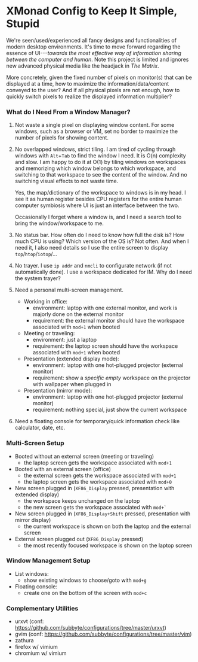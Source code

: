 # XMonad Config to Keep It Simple, Stupid

We're seen/used/experienced all fancy designs and functionalities of modern
desktop environments. It's time to move forward regarding the essence of
UI---*towards the most effective way of information sharing between the
computer and human*. Note this project is limited and ignores new advanced
physical media like the headjack in *The Matrix*.

More concretely, given the fixed number of pixels on monitor(s) that can be
displayed at a time, how to maximize the information/data/content conveyed to
the user? And if all physical pixels are not enough, how to quickly switch
pixels to realize the displayed information multiplier?

### What do I Need From a Window Manager?

1. Not waste a single pixel on displaying window content. For some windows,
   such as a browser or VM, set no border to maximize the number of pixels for
   showing content.

2. No overlapped windows, strict tiling. I am tired of cycling through windows
   with `Alt`+`Tab` to find the window I need. It is O(n) complexity and slow.
   I am happy to do it at O(1) by tiling windows on workspaces and memorizing
   which window belongs to which workspace, and switching to that workspace to
   see the content of the window. And no switching visual effects to not waste
   time.

   Yes, the map/dictionary of the workspace to windows is in my head. I see it
   as human register besides CPU registers for the entire human computer
   symbiosis where UI is just an interface between the two.

   Occasionally I forget where a window is, and I need a search tool to bring
   the window/workspace to me.
   
3. No status bar. How often do I need to know how full the disk is? How much
   CPU is using? Which version of the OS is? Not often. And when I need it, I
   also need details so I use the entire screen to display
   `top`/`htop`/`iotop`/...

4. No trayer. I use `ip addr` and `nmcli` to configurate network (if not
   automatically done). I use a workspace dedicated for IM. Why do I need the
   system trayer?

5. Need a personal multi-screen management.

    - Working in office:
        - environment: laptop with one external monitor, and work is majorly done on the external monitor
        - requirement: the external monitor should have the workspace associated with `mod+1` when booted
    - Meeting or traveling:
        - environment: just a laptop
        - requirement: the laptop screen should have the workspace associated with `mod+1` when booted
    - Presentation (extended display mode):
        - environment: laptop with one hot-plugged projector (external monitor)
        - requirement: show a *specific* *empty* workspace on the projector with wallpaper when plugged in
    - Presentation (mirror mode):
        - environment: laptop with one hot-plugged projector (external monitor)
        - requirement: nothing special, just show the current workspace

6. Need a floating console for temporary/quick information check like calculator, date, etc.
      
### Multi-Screen Setup

- Booted without an external screen (meeting or traveling)
  - the laptop screen gets the workspace associated with `mod+1`
- Booted with an external screen (office)
  - the external screen gets the workspace associated with `mod+1`
  - the laptop screen gets the workspace associated with `mod+0`
- New screen plugged in (`XF86_Display` pressed, presentation with extended display)
  - the workspace keeps unchanged on the laptop
  - the new screen gets the workspace associated with ``mod+` ``
- New screen plugged in (`XF86_Display+Shift` pressed, presentation with mirror display)
  - the current workspace is shown on both the laptop and the external screen
- External screen plugged out (`XF86_Display` pressed)
  - the most recently focused workspace is shown on the laptop screen

### Window Management Setup

- List windows:
  - show existing windows to choose/goto with `mod+g`
- Floating console:
  - create one on the bottom of the screen with `mod+c`

### Complementary Utilities

- urxvt (conf: https://github.com/subbyte/configurations/tree/master/urxvt)
- gvim (conf: https://github.com/subbyte/configurations/tree/master/vim)
- zathura
- firefox w/ vimium
- chromium w/ vimium
